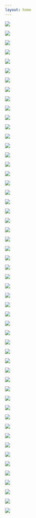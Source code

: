 ```yaml
---
layout: home
---
```


![](security13_페이지_01.png)

![](security13_페이지_02.png)

![](security13_페이지_03.png)

![](security13_페이지_04.png)

![](security13_페이지_05.png)

![](security13_페이지_06.png)

![](security13_페이지_07.png)

![](security13_페이지_08.png)

![](security13_페이지_09.png)

![](security13_페이지_10.png)

![](security13_페이지_11.png)

![](security13_페이지_12.png)

![](security13_페이지_13.png)

![](security13_페이지_14.png)

![](security13_페이지_15.png)

![](security13_페이지_16.png)

![](security13_페이지_17.png)

![](security13_페이지_18.png)

![](security13_페이지_19.png)

![](security13_페이지_20.png)

![](security13_페이지_21.png)

![](security13_페이지_22.png)

![](security13_페이지_23.png)

![](security13_페이지_24.png)

![](security13_페이지_25.png)

![](security13_페이지_26.png)

![](security13_페이지_27.png)

![](security13_페이지_28.png)

![](security13_페이지_29.png)

![](security13_페이지_30.png)

![](security13_페이지_31.png)

![](security13_페이지_32.png)

![](security13_페이지_33.png)

![](security13_페이지_34.png)

![](security13_페이지_35.png)

![](security13_페이지_36.png)

![](security13_페이지_37.png)

![](security13_페이지_38.png)

![](security13_페이지_39.png)

![](security13_페이지_40.png)

![](security13_페이지_41.png)

![](security13_페이지_42.png)

![](security13_페이지_43.png)

![](security13_페이지_44.png)

![](security13_페이지_45.png)

![](security13_페이지_46.png)

![](security13_페이지_47.png)

![](security13_페이지_48.png)

![](security13_페이지_49.png)

![](security13_페이지_50.png)

![](security13_페이지_51.png)

![](security13_페이지_52.png)

![](security13_페이지_53.png)
